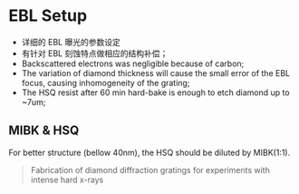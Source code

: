 # EBL Setup

- 详细的 EBL 曝光的参数设定
- 有针对 EBL 刻蚀特点做相应的结构补偿；
- Backscattered electrons was negligible because of carbon;
- The variation of diamond thickness will cause the small error of the EBL focus, causing inhomogeneity of the grating;
- The HSQ resist after 60 min hard-bake is enough to etch diamond up to ~7um;

## MIBK & HSQ

For better structure (bellow 40nm), the HSQ should be diluted by MIBK(1:1).

> Fabrication of diamond diffraction gratings for experiments with intense hard x-rays